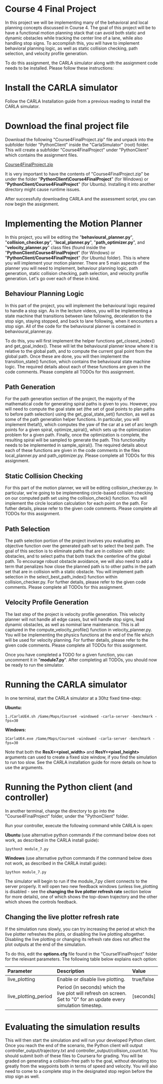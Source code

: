 # Course 4 Final Project

In this project we will be implementing many of the behavioral and local planning concepts discussed in Course 4. The goal of this project will be to have a functional motion planning stack that can avoid both static and dynamic obstacles while tracking the center line of a lane, while also handling stop signs. To accomplish this, you will have to implement behavioral planning logic, as well as static collision checking, path selection, and velocity profile generation.

To do this assignment, the CARLA simulator along with the assignment code needs to be installed. Please follow these instructions:

# Install the CARLA simulator

Follow the CARLA Installation guide from a previous reading to install the CARLA simulator.

# Download the final project file

Download the following "Course4FinalProject.zip" file and unpack into the subfolder folder "PythonClient" inside the "CarlaSimulator" (root) folder. This will create a subfolder "Course4FinalProject" under "PythonClient" which contains the assignment files.

[Course4FinalProject.zip](https://d3c33hcgiwev3.cloudfront.net/vI0lpI0fEem-xg4p7cmXwA_e77ed940c64e410dbb04a66a123836d7_Course4FinalProject.zip?Expires=1565913600&Signature=bEWFJQ9XCgJnuWoLeDwH2AHZ5x4CVAjjTdHbIF-eaN6cLXVIPQOLdFkC67WfJmO6UmXtpiCISig2kYVnm2VsvA04slE1ca0Y3M6ERYxxlp1yzHwH4S~qTE3RqDOxIuuqGpqNzkatu34qb29sVKYCRErNyQVRwAcMnmGALWhdh1E_&Key-Pair-Id=APKAJLTNE6QMUY6HBC5A)

It is very important to have the contents of "Course4FinalProject.zip" be under the folder "**PythonClient\Course4FinalProject**" (for Windows) or "**PythonClient/Course4FinalProject**" (for Ubuntu). Installing it into another directory might cause runtime issues.

After successfully downloading CARLA and the assessment script, you can now begin the assignment.

# Implementing the Motion Planner

In this project, you will be editing the "**behavioural_planner.py**", "**collision_checker.py**", "**local_planner.py**", "**path_optimizer.py**", and "**velocity_planner.py**" class files (found inside the "**PythonClient\Course4FinalProject**" (for Windows) or "**PythonClient/Course4FinalProject**" (for Ubuntu) folder). This is where you will implement your motion planner. There are 5 main aspects of the planner you will need to implement, behaviour planning logic, path generation, static collision checking, path selection, and velocity profile generation. Let's go over each of these in kind.

## Behaviour Planning Logic

In this part of the project, you will implement the behavioural logic required to handle a stop sign. As in the lecture videos, you will be implementing a state machine that transitions between lane following, deceleration to the stop sign, staying stopped, and back to lane following, when it encounters a stop sign. All of the code for the behavioural planner is contained in behavioural_planner.py.

To do this, you will first implement the helper functions get_closest_index() and get_goal_index(). These will let the behavioural planner know where it is relative to the global path, and to compute the current goal point from the global path. Once these are done, you will then implement the transition_state() function, which contains the behavioural state machine logic. The required details about each of these functions are given in the code comments. Please complete all TODOs for this assignment.

## Path Generation

For the path generation section of the project, the majority of the mathematical code for generating spiral paths is given to you. However, you will need to compute the goal state set (the set of goal points to plan paths to before path selection) using the get_goal_state_set() function, as well as some of the path generation helper functions. In particular, you will implement thetaf(), which computes the yaw of the car at a set of arc length points for a given spiral, optimize_spiral(), which sets up the optimization problem for a given path. Finally, once the optimization is complete, the resulting spiral will be sampled to generate the path. This functionality needs to be implemented in sample_spiral(). The required details about each of these functions are given in the code comments in the files local_planner.py and path_optimizer.py. Please complete all TODOs for this assignment.

## Static Collision Checking

For this part of the motion planner, we will be editing collision_checker.py. In particular, we're going to be implementing circle-based collision checking on our computed path set using the collision_check() function. You will implement the circle location calculation for each point on the path. For futher details, please refer to the given code comments. Please complete all TODOs for this assignment.

## Path Selection

The path selection portion of the project involves you evaluating an objective function over the generated path set to select the best path. The goal of this section is to eliminate paths that are in collision with static obstacles, and to select paths that both track the centerline of the global path. To encourage robust obstacle avoidance, we will also need to add a term that penalizes how close the planned path is to other paths in the path set that are in collision with a static obstacle. You will implement path selection in the select_best_path_index() function within collision_checker.py. For further details, please refer to the given code comments. Please complete all TODOs for this assignment.

## Velocity Profile Generation

The last step of the project is velocity profile generation. This velocity planner will not handle all edge cases, but will handle stop signs, lead dynamic obstacles, as well as nominal lane maintenance. This is all captured in the compute_velocity_profile() function in velocity_planner.py. You will be implementing the physics functions at the end of the file which will be used for velocity planning. For further details, please refer to the given code comments. Please complete all TODOs for this assignment.

Once you have completed a TODO for a given function, you can uncomment it in "**module7.py**". After completing all TODOs, you should now be ready to run the simulator.

# Running the CARLA simulator

In one terminal, start the CARLA simulator at a 30hz fixed time-step:

**Ubuntu:**

```
1./CarlaUE4.sh /Game/Maps/Course4 -windowed -carla-server -benchmark -fps=30
```

**Windows:**

```
1CarlaUE4.exe /Game/Maps/Course4 -windowed -carla-server -benchmark -fps=30
```

Note that both the **ResX=<pixel_width>** and **ResY=<pixel_height>** arguments can used to create a fixed size window, if you find the simulation to run too slow. See the CARLA installation guide for more details on how to use the arguments.

# Running the Python client (and controller)

In another terminal, change the directory to go into the "Course4FinalProject" folder, under the "PythonClient" folder.

Run your controller, execute the following command while CARLA is open:

**Ubuntu** (use alternative python commands if the command below does not work, as described in the CARLA install guide)**:**

```
1python3 module_7.py
```

**Windows** (use alternative python commands if the command below does not work, as described in the CARLA install guide)**:**

```
1python module_7.py
```

The simulator will begin to run if the module_7.py client connects to the server properly. It will open two new feedback windows (unless live_plotting is disabled - see the **changing the live plotter refresh rate** section below for more details), one of which shows the top-down trajectory and the other which shows the controls feedback.

## Changing the live plotter refresh rate

If the simulation runs slowly, you can try increasing the period at which the live plotter refreshes the plots, or disabling the live plotting altogether. Disabling the live plotting or changing its refresh rate does not affect the plot outputs at the end of the simulation.

To do this, edit the **options.cfg** file found in the "Course1FinalProject" folder for the relevant parameters. The following table below explains each option:

| Parameter            | Description                                                  | Value      |
| :------------------- | :----------------------------------------------------------- | :--------- |
| live_plotting        | Enable or disable live plotting.                             | true/false |
| live_plotting_period | Period (in seconds) which the live plot will refresh on screen. Set to "0" for an update every simulation timestep. | [seconds]  |

# Evaluating the simulation results

This will then start the simulation and will run your developed Python client. Once you reach the end of the scenario, the Python client will output controller_output/trajectory.txt and controller_output/collision_count.txt. You should submit both of these files to Coursera for grading. You will be graded on generating a collision-free path to the goal, without deviating too greatly from the waypoints both in terms of speed and velocity. You will also need to come to a complete stop in the designated stop region before the stop sign as well.